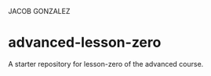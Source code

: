 JACOB  GONZALEZ
# advanced-lesson-zero

A starter repository for lesson-zero of the advanced course.
